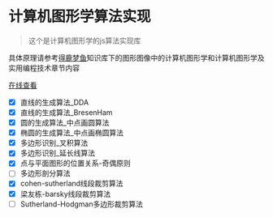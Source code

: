 # 计算机图形学算法实现

> 这个是计算机图形学的js算法实现库

具体原理请参考[得鹿梦鱼](https://usernameisregistered.github.io/)知识库下的图形图像中的计算机图形学和计算机图形学及实用编程技术章节内容

[在线查看](https://usernameisregistered.github.io/graph_js/)

- [x] 直线的生成算法_DDA
- [x] 直线的生成算法_BresenHam
- [x] 圆的生成算法_中点画圆算法
- [x] 椭圆的生成算法_中点画椭圆算法
- [x] 多边形识别_叉积算法
- [x] 多边形识别_延长线算法
- [x] 点与平面图形的位置关系-奇偶原则
- [ ] 多边形剖分算法
- [x] cohen-sutherland线段裁剪算法
- [x] 梁友栋-barsky线段裁剪算法
- [ ] Sutherland-Hodgman多边形裁剪算法
